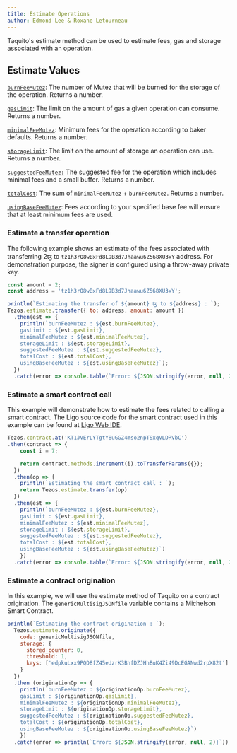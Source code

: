 ```yaml
---
title: Estimate Operations
author: Edmond Lee & Roxane Letourneau
---
```


Taquito's estimate method can be used to estimate fees, gas and storage associated with an operation.

## Estimate Values

[`burnFeeMutez`](https://tezostaquito.io/typedoc/classes/_taquito_taquito.estimate.html#burnfeemutez): The number of Mutez that will be burned for the storage of the operation. Returns a number.

[`gasLimit`](https://tezostaquito.io/typedoc/classes/_taquito_taquito.estimate.html#gaslimit): The limit on the amount of gas a given operation can consume. Returns a number.

[`minimalFeeMutez`](https://tezostaquito.io/typedoc/classes/_taquito_taquito.estimate.html#minimalfeemutez): Minimum fees for the operation according to baker defaults. Returns a number.

[`storageLimit`](https://tezostaquito.io/typedoc/classes/_taquito_taquito.estimate.html#storagelimit): The limit on the amount of storage an operation can use. Returns a number.

[`suggestedFeeMutez:`](https://tezostaquito.io/typedoc/classes/_taquito_taquito.estimate.html#suggestedfeemutez) The suggested fee for the operation which includes minimal fees and a small buffer. Returns a number.

[`totalCost`](https://tezostaquito.io/typedoc/classes/_taquito_taquito.estimate.html#totalcost): The sum of `minimalFeeMutez` + `burnFeeMutez`. Returns a number.

[`usingBaseFeeMutez`](https://tezostaquito.io/typedoc/classes/_taquito_taquito.estimate.html#usingbasefeemutez): Fees according to your specified base fee will ensure that at least minimum fees are used.

### Estimate a transfer operation

The following example shows an estimate of the fees associated with transferring 2ꜩ to `tz1h3rQ8wBxFd8L9B3d7Jhaawu6Z568XU3xY` address. For demonstration purpose, the signer is configured using a throw-away private key.

```js live noInline
const amount = 2;
const address = 'tz1h3rQ8wBxFd8L9B3d7Jhaawu6Z568XU3xY';

println(`Estimating the transfer of ${amount} ꜩ to ${address} : `);
Tezos.estimate.transfer({ to: address, amount: amount })
  .then(est => {
    println(`burnFeeMutez : ${est.burnFeeMutez}, 
    gasLimit : ${est.gasLimit}, 
    minimalFeeMutez : ${est.minimalFeeMutez}, 
    storageLimit : ${est.storageLimit}, 
    suggestedFeeMutez : ${est.suggestedFeeMutez}, 
    totalCost : ${est.totalCost}, 
    usingBaseFeeMutez : ${est.usingBaseFeeMutez}`);
  })
  .catch(error => console.table(`Error: ${JSON.stringify(error, null, 2)}`));
```

### Estimate a smart contract call

This example will demonstrate how to estimate the fees related to calling a smart contract. The Ligo source code for the smart contract used in this example can be found at [Ligo Web IDE](https://ide.ligolang.org/p/N2QTykOAXBkXmiKcRCyg3Q).

```js live noInline
Tezos.contract.at('KT1JVErLYTgtY8uGGZ4mso2npTSxqVLDRVbC')
.then(contract => {
    const i = 7;

    return contract.methods.increment(i).toTransferParams({});
  })
  .then(op => {
    println(`Estimating the smart contract call : `);
    return Tezos.estimate.transfer(op)
  })
  .then(est => {
    println(`burnFeeMutez : ${est.burnFeeMutez}, 
    gasLimit : ${est.gasLimit}, 
    minimalFeeMutez : ${est.minimalFeeMutez}, 
    storageLimit : ${est.storageLimit}, 
    suggestedFeeMutez : ${est.suggestedFeeMutez}, 
    totalCost : ${est.totalCost}, 
    usingBaseFeeMutez : ${est.usingBaseFeeMutez}`)
    })
  .catch(error => console.table(`Error: ${JSON.stringify(error, null, 2)}`));
```

### Estimate a contract origination

In this example, we will use the estimate method of Taquito on a contract origination. The `genericMultisigJSONfile` variable contains a Michelson Smart Contract.

```js live noInline
println(`Estimating the contract origination : `);
  Tezos.estimate.originate({
    code: genericMultisigJSONfile,
    storage: {
      stored_counter: 0,
      threshold: 1,
      keys: ['edpkuLxx9PQD8fZ45eUzrK3BhfDZJHhBuK4Zi49DcEGANwd2rpX82t']
    }
  })
  .then (originationOp => {
    println(`burnFeeMutez : ${originationOp.burnFeeMutez}, 
    gasLimit : ${originationOp.gasLimit}, 
    minimalFeeMutez : ${originationOp.minimalFeeMutez}, 
    storageLimit : ${originationOp.storageLimit}, 
    suggestedFeeMutez : ${originationOp.suggestedFeeMutez}, 
    totalCost : ${originationOp.totalCost}, 
    usingBaseFeeMutez : ${originationOp.usingBaseFeeMutez}`)
    })
  .catch(error => println(`Error: ${JSON.stringify(error, null, 2)}`));
```

